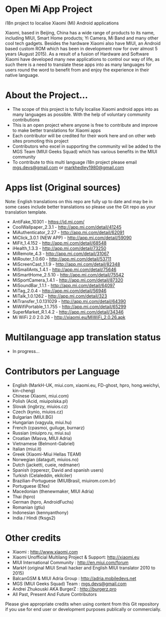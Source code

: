 # Open Mi App Project
i18n project to localise Xiaomi (Mi) Android applications

Xiaomi, based in Beijing, China has a wide range of products to its name, including MIUI, Smart Home products; Yi Camera, Mi Band and many other cool tech gadgets. Besides the hardware Xiaomi also have MIUI, an Android based custom ROM which has been in development now for over almost 5 years (August 2015). As a result of a fusion of Hardware and Software Xiaomi have developed many new applications to control our way of life, as such there is a need to translate these apps into as many languages for users round the word to benefit from and enjoy the experience in their native language.

# About the Project...
- The scope of this project is to fully localise Xiaomi android apps into as many languages as possible. With the help of voluntary community contributions
- This is an open project where anyone is free to contribute and improve to make better translations for Xiaomi apps
- Each contributor will be credited for their work here and on other web sites promoting this project
- Contributors who excel in supporting the community wil be added to the MGS Team (MIUI Geeks Squad) which has various benefits in the MIUI community
- To contribute to this multi language i18n project please email mgs.devs@gmail.com or markhedley1980@gmail.com


# Apps list (Original sources) 

Note: English translations on this repo are fully up to date and may be in some cases include better translations so please use the Git repo as your translation template.

- AntiFake_10301 - https://jd.mi.com/
- CoolWallpaper_2.3.1 - http://app.mi.com/detail/41245
- MiAuthenticator_2.27 - http://app.mi.com/detail/62091
- MiClick_3.0.1 (NEW APP) - http://app.mi.com/detail/59090
- MiFit_1.4.152 - http://app.mi.com/detail/68548
- iHealth_1.3.3 - http://app.mi.com/detail/73250
- MiRemote_4.3 - http://app.mi.com/detail/31067
- MiRouter_1.0.60 - http://app.mi.com/detail/53711
- MiScreenCast_1.1.9 - http://app.mi.com/detail/82348
- MiSmallAnts_1.4.1 - http://app.mi.com/detail/75646
- MiSmartHome_2.5.10 - http://app.mi.com/detail/75542
- MiSportCamera_1.4.1 - http://app.mi.com/detail/87320
- MiSoundBar_1.1.1 - http://app.mi.com/detail/64097
- MiTag_2.0.4 - http://app.mi.com/detail/56946
- MiTalk_1.0.1262 - http://app.mi.com/detail/323
- MiTransfer_1.0.131029 - http://app.mi.com/detail/64390
- MiWifiPortable_1.1.755 - http://app.mi.com/detail/65299
- SuperMarket_R.1.4.2 - http://app.mi.com/detail/34346
- Mi WiFi 2.0 2.0.26 - http://xiaomi.eu/MiWiFi_2.0.26.apk

# Multilanguage app translation status

- In progress...


# Contributors per Language

- English (MarkH-UK, miui.com, xiaomi.eu, FD-ghost, hpro, hong.weichyi, kin-cheng)
- Chinese (Xiaomi, miui.com)
- Polish (Acid, miuipolska.pl)
- Slovak (ingbrzy, miuios.cz)
- Czech (kynio, miuios.cz)
- Bulgarian (MIUI.BG)
- Hungarian (vagyula, miui.hu)
- French (cpasmoi, guiluge, burnarz)
- Russian (miuipro.ru, miui.su)
- Croatian (Masva, MIUI Adria)
- Vietnamese (Belmont-Gabriel)
- Italian (miui.it)
- Greek (Xiaomi-Miui Hellas TEAM)
- Norwegian (datagutt, miuios.no)
- Dutch (jacketti, cueie, redmaner)
- Spanish (rpperezr, David and spanish users)
- Turkish (Celaleddin, ekilciler)
- Brazilian-Portuguese (MIUIBrasil, miuirom.com.br)
- Portuguese (Efex)
- Macedonian (thenewmaker, MIUI Adria)
- Thai (hpro)
- German (hpro, AndroidFuchs)
- Romanian (gtiu)
- Indonesian (kennyanthony)
- India / Hindi (fksgs2)

# Other credits

- Xiaomi : http://www.xiaomi.com
- Xiaomi Unofficial Multilang Project & Support: http://xiaomi.eu
- MIUI International Community : http://en.miui.com/forum
- MarkH (original MIUI Smali hacker and English MIUI translator 2010 to 2015)
- BalcanGSM & MIUI Adria Group : http://adria.mobiledevs.net
- MGS (MIUI Geeks Squad) Team : mgs.devs@gmail.com
- Andrei Zhukouski AKA BurgerZ : http://burgerz.pro
- All Past, Present And Future Contributors

Please give appropriate credits when using content from this Git repository if you use for end user or development purposes publically or commercially.
